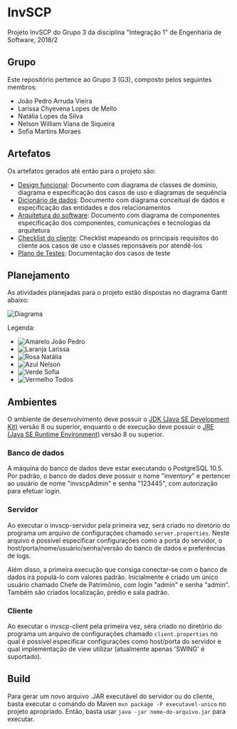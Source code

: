 ﻿# InvSCP

Projeto InvSCP do Grupo 3 da disciplina "Integração 1" de Engenharia de Software, 2018/2

## Grupo

Este repositório pertence ao Grupo 3 (G3), composto pelos seguintes membros:

- João Pedro Arruda Vieira
- Larissa Chyevena Lopes de Mello
- Natália Lopes da Silva
- Nelson William Viana de Siqueira
- Sofia Martins Moraes

## Artefatos

Os artefatos gerados até então para o projeto são:

- [Design funcional](https://docs.google.com/document/d/1nb-8-6QRH8XUJ27V-cY2wrb1Bcw_Hqp_Xk9P6RiFZc0/edit?usp=sharing): Documento com diagrama de classes de domínio, diagrama e especificação dos casos de uso e diagramas de sequência
- [Dicionário de dados](https://docs.google.com/document/d/1jGyPurQ9goRa3sDFgHiyTznuFmWxTABtDzueL3RH-28/edit?usp=sharing): Documento com diagrama conceitual de dados e especificação das entidades e dos relacionamentos
- [Arquitetura do software](https://docs.google.com/document/d/1AXWEDpkgeEBsR76ApY3BCSF9lIS47gJlQP6BaQa2Fs4/edit?usp=sharing): Documento com diagrama de componentes especificação dos componentes, comunicações e tecnologias da arquitetura
- [Checklist do cliente](https://drive.google.com/open?id=1dBKv4idoGU25bl7y_wZlXkM9RMt4Qu-XvdGGHjHWJho): Checklist mapeando os principais requisitos do cliente aos casos de uso e classes reponsáveis por atendê-los
- [Plano de Testes](./docs/PlanoTeste.md): Documentação dos casos de teste

## Planejamento

As atividades planejadas para o projeto estão dispostas no diagrama Gantt abaixo:

![Diagrama](https://user-images.githubusercontent.com/6721656/49459025-3723fc00-f7d5-11e8-804f-7d362c82cf70.png)

Legenda:

- ![Amarelo](https://via.placeholder.com/10x10/FFFF00/FFFF00)  João Pedro
- ![Laranja](https://via.placeholder.com/10x10/FF9900/FF9900)  Larissa
- ![Rosa](https://via.placeholder.com/10x10/FF00FF/FF00FF)  Natália
- ![Azul](https://via.placeholder.com/10x10/00CCFF/00CCFF)   Nelson
- ![Verde](https://via.placeholder.com/10x10/00FF00/00FF00)  Sofia
- ![Vermelho](https://via.placeholder.com/10x10/FF0000/FF0000)  Todos

## Ambientes

O ambiente de desenvolvimento deve possuir o [JDK (Java SE Development Kit)](https://www.oracle.com/technetwork/pt/java/javase/downloads/jdk8-downloads-2133151.html) versão 8 ou superior, enquanto o de execução deve possuir o [JRE (Java SE Runtime Environment)](https://www.oracle.com/technetwork/java/javase/downloads/jre8-downloads-2133155.html) versão 8 ou superior.

### Banco de dados

A máquina do banco de dados deve estar executando o PostgreSQL 10.5. Por padrão, o banco de dados deve possuir o nome "inventory" e pertencer ao usuário de nome "invscpAdmin" e senha "123445", com autorização para efetuar login.

### Servidor

Ao executar o invscp-servidor pela primeira vez, será criado no diretório do programa um arquivo de configurações chamado ```server.properties```. Neste arquivo é possível especificar configurações como a porta do servidor, o host/porta/nome/usuário/senha/versão do banco de dados e preferências de logs.

Além disso, a primeira execução que consiga conectar-se com o banco de dados irá populá-lo com valores padrão. Inicialmente é criado um único usuário chamado Chefe de Patrimônio, com login "admin" e senha "admin". Também são criados localização, prédio e sala padrão.

### Cliente
Ao executar o invscp-client pela primeira vez, séra criado no diretório do programa um arquivo de configurações chamado ```client.properties``` no qual é possível especificar configurações como host/porta do servidor e qual implementação de view utilizar (atualmente apenas 'SWING' é suportado).

## Build

Para gerar um novo arquivo .JAR executável do servidor ou do cliente, basta executar o comando do Maven ```mvn package -P executavel-unico``` no projeto apropriado. Então, basta usar ```java -jar nome-do-arquivo.jar``` para executar.
